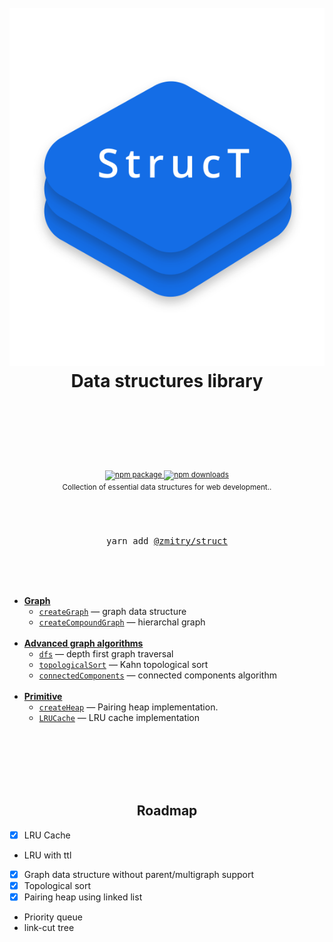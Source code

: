 <div align="center">
  <h1>
    <br/>
   <img src="./docs/logo.svg">
    <br />
    Data structures library
    <br />
    <br />
    <br />
  </h1>
  <sup>
    <br />
    <br />
    <a href="https://www.npmjs.com/package/@zmitry/struct">
       <img src="https://img.shields.io/npm/v/@zmitry/struct.svg" alt="npm package" />
    </a>
    <a href="https://www.npmjs.com/package/@zmitry/struct">
      <img src="https://img.shields.io/npm/dm/@zmitry/struct" alt="npm downloads" />
    </a>
    <br />
    Collection of essential data structures for web development.</em></a>.

  </sup>
  <br />
  <br />
  <br />
  <br />
  <pre>yarn add <a href="https://www.npmjs.com/package/@zmitry/struct">@zmitry/struct</a></pre>
  <br />
  <br />
  <br />
</div>

- [**Graph**](./src/graph/Readme.md)
  - [`createGraph`](./src/graph/Readme.md) &mdash; graph data structure
  - [`createCompoundGraph`](./src/graph/Readme.md) &mdash; hierarchal graph
    <br/>
    <br/>
- [**Advanced graph algorithms**](./src/graph-alg/Readme.md)
  - [`dfs`](./src/graph-alg/dfs.ts) &mdash; depth first graph traversal
  - [`topologicalSort`](./src/graph-alg/topological-stort-kahn.ts) &mdash; Kahn topological sort
  - [`connectedComponents`](./src/graph-alg/components.ts) &mdash; connected components algorithm
    <br/>
    <br/>
- [**Primitive**](./src/index.ts)
  - [`createHeap`](./src/pairing-heap.ts) &mdash; Pairing heap implementation.
  - [`LRUCache`](./src/LRUCache.ts) &mdash; LRU cache implementation
    <br/>
    <br/>

<br />

<!-- <p align="center">
  <a href="./docs/Usage.md"><strong>Usage</strong></a> &mdash; how to import.
  <br />
  <a href="https://opencollective.com/@zmitry/struct/contribute"><strong>Support</strong></a> &mdash; add yourself to backer list below.
</p> -->

<br />
<br />
<br />

<div align="center">
<h2>Roadmap</h2>
</div>

- [x] LRU Cache
- LRU with ttl
- [x] Graph data structure without parent/multigraph support
- [x] Topological sort
- [x] Pairing heap using linked list
- Priority queue
- link-cut tree
